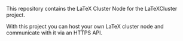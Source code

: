 This repository contains the LaTeX Cluster Node for the LaTeXCluster project.

With this project you can host your own LaTeX cluster node and communicate with it via an HTTPS API.



